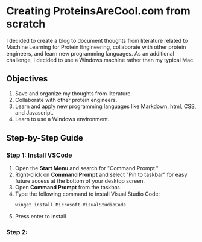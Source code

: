 # Creating ProteinsAreCool.com from scratch

I decided to create a blog to document thoughts from literature related to Machine Learning for Protein Engineering, collaborate with other protein engineers, and learn new programming languages. As an additional challenge, I decided to use a Windows machine rather than my typical Mac.

## Objectives
1. Save and organize my thoughts from literature.
2. Collaborate with other protein engineers.
3. Learn and apply new programming languages like Markdown, html, CSS, and Javascript.
4. Learn to use a Windows environment.

## Step-by-Step Guide

### Step 1: Install VSCode
1. Open the **Start Menu** and search for "Command Prompt."
2. Right-click on **Command Prompt** and select "Pin to taskbar" for easy future access at the bottom of your desktop screen.
3. Open **Command Prompt** from the taskbar.
4. Type the following command to install Visual Studio Code:
   ```bash
   winget install Microsoft.VisualStudioCode
5. Press enter to install

### Step 2:

